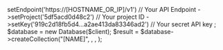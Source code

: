 <?php

use Appwrite\Client;
use Appwrite\Services\Database;

$client = new Client();

$client
    ->setEndpoint('https://[HOSTNAME_OR_IP]/v1') // Your API Endpoint
    ->setProject('5df5acd0d48c2') // Your project ID
    ->setKey('919c2d18fb5d4...a2ae413da83346ad2') // Your secret API key
;

$database = new Database($client);

$result = $database->createCollection("[NAME]", , , );
